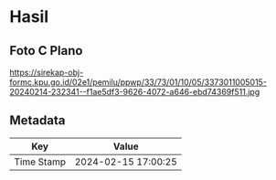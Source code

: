 # Hasil

## Foto C Plano

https://sirekap-obj-formc.kpu.go.id/02e1/pemilu/ppwp/33/73/01/10/05/3373011005015-20240214-232341--f1ae5df3-9626-4072-a646-ebd74369f511.jpg


## Metadata

| Key        | Value               |
| ---------- | ------------------- |
| Time Stamp | 2024-02-15 17:00:25 |



